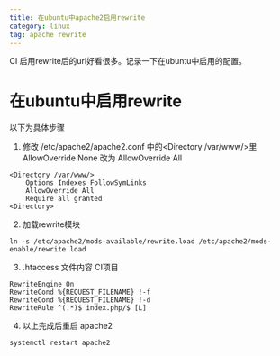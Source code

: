```yaml
---
title: 在ubuntu中apache2启用rewrite
category: linux
tag: apache rewrite
---
```

CI 启用rewrite后的url好看很多。记录一下在ubuntu中启用的配置。

# 在ubuntu中启用rewrite  

以下为具体步骤  

1. 修改 /etc/apache2/apache2.conf 中的<Directory /var/www/>里 AllowOverride None 改为 AllowOverride All  

```
<Directory /var/www/>
    Options Indexes FollowSymLinks  
    AllowOverride All  
    Require all granted
<Directory>
```

2. 加载rewrite模块  

```
ln -s /etc/apache2/mods-available/rewrite.load /etc/apache2/mods-enable/rewrite.load
```

3. .htaccess 文件内容 CI项目  

```
RewriteEngine On  
RewriteCond %{REQUEST_FILENAME} !-f  
RewriteCond %{REQUEST_FILENAME} !-d  
RewriteRule ^(.*)$ index.php/$ [L]  
```

4. 以上完成后重启 apache2  

```
systemctl restart apache2
```
